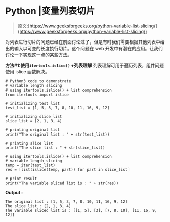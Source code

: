 # Python |变量列表切片

> 原文:[https://www.geeksforgeeks.org/python-variable-list-slicing/](https://www.geeksforgeeks.org/python-variable-list-slicing/)

对列表进行切片的问题已经在前面讨论过了，但是有时我们需要根据其他列表中给出的输入以可变的长度执行切片。这个问题在 web 开发中有潜在的应用。让我们讨论一下实现这一点的某些方法。

**方法#1:使用`itertools.islice()` +列表理解**
列表理解可用于遍历列表，组件问题使用 islice 函数解决。

```
# Python3 code to demonstrate
# variable length slicing
# using itertools.islice() + list comprehension
from itertools import islice

# initializing test list
test_list = [1, 5, 3, 7, 8, 10, 11, 16, 9, 12]

# initializing slice list 
slice_list = [2, 1, 3, 4]

# printing original list 
print("The original list : " + str(test_list))

# printing slice list 
print("The slice list : " + str(slice_list))

# using itertools.islice() + list comprehension
# variable length slicing
temp = iter(test_list)
res = [list(islice(temp, part)) for part in slice_list]

# print result
print("The variable sliced list is : " + str(res))
```

**Output :**

```
The original list : [1, 5, 3, 7, 8, 10, 11, 16, 9, 12]
The slice list : [2, 1, 3, 4]
The variable sliced list is : [[1, 5], [3], [7, 8, 10], [11, 16, 9, 12]]

```